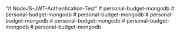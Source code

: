 "# NodeJS-JWT-Authentication-Test" 
#   p e r s o n a l - b u d g e t - m o n g o d b  
 #   p e r s o n a l - b u d g e t - m o n g o d b  
 #   p e r s o n a l - b u d g e t - m o n g o d b  
 #   p e r s o n a l - b u d g e t - m o n g o d b  
 #   p e r s o n a l - b u d g e t - m o n g o d b  
 #   p e r s o n a l - b u d g e t - m o n g o d b  
 #   p e r s o n a l - b u d g e t - m o n g o d b  
 